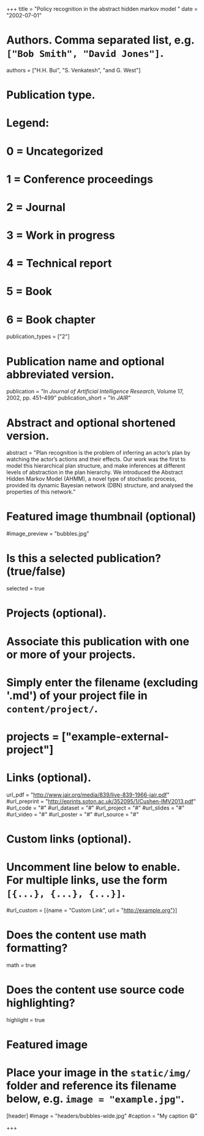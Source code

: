 +++
title = "Policy recognition in the abstract hidden markov model "
date = "2002-07-01"

# Authors. Comma separated list, e.g. `["Bob Smith", "David Jones"]`.
authors = ["H.H. Bui", "S. Venkatesh", "and G. West"]

# Publication type.
# Legend:
# 0 = Uncategorized
# 1 = Conference proceedings
# 2 = Journal
# 3 = Work in progress
# 4 = Technical report
# 5 = Book
# 6 = Book chapter
publication_types = ["2"]

# Publication name and optional abbreviated version.
publication = "In *Journal of Artificial Intelligence Research*, Volume 17, 2002, pp. 451–499"
publication_short = "In *JAIR*"

# Abstract and optional shortened version.
abstract = "Plan recognition is the problem of inferring an actor’s plan by watching the actor’s actions and their effects. Our work was the first to model this hierarchical plan structure, and make inferences at different levels of abstraction in the plan hierarchy. We introduced the Abstract Hidden Markov Model (AHMM), a novel type of stochastic process, provided its dynamic Bayesian network (DBN) structure, and analysed the properties of this network."

# Featured image thumbnail (optional)
#image_preview = "bubbles.jpg"

# Is this a selected publication? (true/false)
selected = true

# Projects (optional).
#   Associate this publication with one or more of your projects.
#   Simply enter the filename (excluding '.md') of your project file in `content/project/`.
# projects = ["example-external-project"]

# Links (optional).
url_pdf = "http://www.jair.org/media/839/live-839-1966-jair.pdf"
#url_preprint = "http://eprints.soton.ac.uk/352095/1/Cushen-IMV2013.pdf"
#url_code = "#"
#url_dataset = "#"
#url_project = "#"
#url_slides = "#"
#url_video = "#"
#url_poster = "#"
#url_source = "#"

# Custom links (optional).
#   Uncomment line below to enable. For multiple links, use the form `[{...}, {...}, {...}]`.
#url_custom = [{name = "Custom Link", url = "http://example.org"}]

# Does the content use math formatting?
math = true

# Does the content use source code highlighting?
highlight = true

# Featured image
# Place your image in the `static/img/` folder and reference its filename below, e.g. `image = "example.jpg"`.
[header]
#image = "headers/bubbles-wide.jpg"
#caption = "My caption :smile:"

+++

